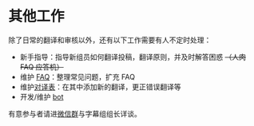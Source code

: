 # 其他工作

除了日常的翻译和审核以外，还有以下工作需要有人不定时处理：
- 新手指导：指导新组员如何翻译投稿，翻译原则，并及时解答困惑 ~~（人肉 FAQ 应答机）~~
- 维护 [FAQ](../README.md#%E5%B8%B8%E8%A7%81%E9%97%AE%E9%A2%98)：整理常见问题，扩充 FAQ
- 维护[对译表](translation-table.md)：在其中添加新的翻译，更正错误翻译等
- 开发/维护 [bot](https://github.com/immoonancient/YTSubtitles-bot)

有意参与者请进[微信群](wechat.md)与字幕组组长详谈。
